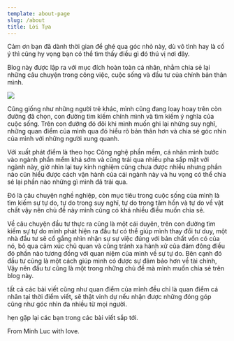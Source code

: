 ```yaml
---
template: about-page
slug: /about
title: Lời Tựa
---
```

Cảm ơn bạn đã dành thời gian để ghé qua góc nhỏ này, dù vô tình hay là cố ý thì cũng hy vọng bạn có thể tìm thấy điều gì đó thú vị nơi đây.

Blog này được lập ra với mục đích hoàn toàn cá nhân, nhằm chia sẻ lại những câu chuyện trong công việc, cuộc sống và đầu tư của chính bản thân mình.

![](/assets/915.jpeg)

Cũng giống như những người trẻ khác, mình cũng đang loay hoay trên còn đường đã chọn, con đường tìm kiếm chính mình và tìm kiếm ý nghĩa của cuộc sống. Trên con đường đó đôi khi mình muốn ghi lại những suy nghĩ, những quan điểm của mình qua đó hiểu rõ bản thân hơn và chia sẻ góc nhìn của mình với những người xung quanh.

Với xuất phát điểm là theo học Công nghệ phần mềm, cá nhân mình bước vào ngành phần mềm khá sớm và cũng trải qua nhiều pha sấp mặt với ngành này, giờ nhìn lại tuy kinh nghiệm cũng chưa được nhiều nhưng phần nào cũn hiểu được cách vận hành của cái ngành này và hu vọng có thể chia sẻ lại phần nào những gì mình đã trải qua.

Đó là câu chuyện nghề nghiệp,  còn mục tiêu trong cuộc sống của mình là tìm kiếm sự tự do, tự do trong suy nghĩ, tự do trong tâm hồn và tự do về vật chất vậy nên chủ đề này mình cũng có khá nhiều điều muốn chia sẻ.

Về câu chuyện đầu tư thực ra cũng là một cái duyên, trên con đường tìm kiếm sự tự do mình phát hiện ra đầu tư có thể giúp mình thay đổi tư duy, một nhà đầu tư sẽ cố gắng nhìn nhận sự sự việc đúng với bản chất vốn có của nó, bỏ qua cảm xúc chủ quan và cũng tránh xa hành xử của đám đông điều đó phần nào  tương đồng với quan niệm của mình về sự tự do. Bên cạnh đó đầu tư cũng là một cách giúp mình có được sự đảm bảo hơn về tài chính, Vậy nên đầu tư cũng là một trong những chủ đề mà mình muốn chia sẻ trên blog này.

tất cả các bài viết cũng như quan điểm của mình đều chỉ là quan điểm cá nhân tại thời điểm viết, sẽ thật vinh dự nếu nhận được những đóng góp cũng như góc nhìn đa nhiều từ mọi người.

hẹn gặp lại các bạn trong các bài viết sắp tới.

From Minh Luc with love.